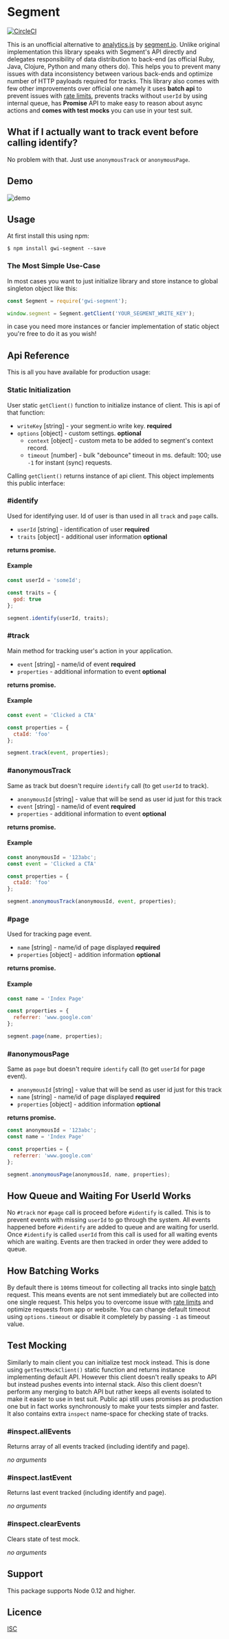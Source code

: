 # Segment

[![CircleCI](https://circleci.com/gh/GlobalWebIndex/segment/tree/master.svg?style=svg)](https://circleci.com/gh/GlobalWebIndex/segment/tree/master)

This is an unofficial alternative to [analytics.js](https://segment.com/docs/sources/website/analytics.js/) by [segment.io](https://segment.io).
Unlike original implementation this library speaks with Segment's API directly and delegates responsibility of data distribution to back-end (as official Ruby, Java, Clojure, Python and many others do).
This helps you to prevent many issues with data inconsistency between various back-ends and optimize number of HTTP payloads required for tracks.
This library also comes with few other improvements over official one namely it uses **batch api** to prevent issues with [rate limits](https://segment.com/docs/sources/server/http/#rate-limits),
prevents tracks without `userId` by using internal queue, has **Promise** API to make easy to reason about async actions and **comes with test mocks** you can use in your test suit.

## What if I actually want to track event before calling identify?

No problem with that. Just use `anonymousTrack` or `anonymousPage`.

## Demo

![demo](http://i.imgur.com/EGNqJLS.gif)

## Usage

At first install this using npm:

```
$ npm install gwi-segment --save
```

### The Most Simple Use-Case

In most cases you want to just initialize library and store instance to global singleton object like this:

```javascript
const Segment = require('gwi-segment');

window.segment = Segment.getClient('YOUR_SEGMENT_WRITE_KEY');
```

in case you need more instances or fancier implementation of static object you're free to do it as you wish!

## Api Reference

This is all you have available for production usage:

### Static Initialization

User static `getClient()` function to initialize instance of client. This is api of that function:

- `writeKey` [string] - your segment.io write key. **required**
- `options` [object] - custom settings. **optional**
  - `context` [object] - custom meta to be added to segment's context record.
  - `timeout` [number] - bulk "debounce" timeout in ms. default: 100; use `-1` for instant (sync) requests.

Calling `getClient()` returns instance of api client. This object implements this public interface:

### #identify

Used for identifying user. Id of user is than used in all `track` and `page` calls.

- `userId` [string] - identification of user **required**
- `traits` [object] - additional user information **optional**

**returns promise.**

#### Example

```javascript
const userId = 'someId';

const traits = {
  god: true
};

segment.identify(userId, traits);
```

### #track

Main method for tracking user's action in your application.

- `event` [string] - name/id of event **required**
- `properties` - additional information to event **optional**

**returns promise.**

#### Example

```javascript
const event = 'Clicked a CTA'

const properties = {
  ctaId: 'foo'
};

segment.track(event, properties);
```

### #anonymousTrack

Same as track but doesn't require `identify` call (to get `userId` to track).

- `anonymousId` [string] - value that will be send as user id just for this track
- `event` [string] - name/id of event **required**
- `properties` - additional information to event **optional**

**returns promise.**

#### Example

```javascript
const anonymousId = '123abc';
const event = 'Clicked a CTA'

const properties = {
  ctaId: 'foo'
};

segment.anonymousTrack(anonymousId, event, properties);
```

### #page

Used for tracking page event.

- `name` [string] - name/id of page displayed **required**
- `properties` [object] - addition information **optional**

**returns promise.**

#### Example

```javascript
const name = 'Index Page'

const properties = {
  referrer: 'www.google.com'
};

segment.page(name, properties);
```

### #anonymousPage

Same as `page` but doesn't require `identify` call (to get `userId` for page event).

- `anonymousId` [string] - value that will be send as user id just for this track
- `name` [string] - name/id of page displayed **required**
- `properties` [object] - addition information **optional**

**returns promise.**

```javascript
const anonymousId = '123abc';
const name = 'Index Page'

const properties = {
  referrer: 'www.google.com'
};

segment.anonymousPage(anonymousId, name, properties);
```

## How Queue and Waiting For UserId Works

No `#track` nor `#page` call is proceed before `#identify` is called. This is to prevent events with missing `userId` to go through the system.
All events happened before `#identify` are added to queue and are waiting for userId. Once `#identify` is called `userId` from this call is used
for all waiting events which are waiting. Events are then tracked in order they were added to queue.

## How Batching Works

By default there is `100`ms timeout for collecting all tracks into single [batch](https://segment.com/docs/sources/server/http/#batch) request. This means events are not sent immediately
but are collected into one single request. This helps you to overcome issue with [rate limits](https://segment.com/docs/sources/server/http/#rate-limits) and optimize requests from app or website.
You can change default timeout using `options.timeout` or disable it completely by passing `-1` as timeout value.

## Test Mocking

Similarly to main client you can initialize test mock instead. This is done using `getTestMockClient()` static function and returns instance implementing default API.
However this client doesn't really speaks to API but instead pushes events into internal stack. Also this client doesn't perform any merging to batch API
but rather keeps all events isolated to make it easier to use in test suit. Public api still uses promises as production one but in fact works synchronously to make your tests simpler and faster.
It also contains extra `inspect` name-space for checking state of tracks.

### #inspect.allEvents

Returns array of all events tracked (including identify and page).

*no arguments*

### #inspect.lastEvent

Returns last event tracked (including identify and page).

*no arguments*

###  #inspect.clearEvents

Clears state of test mock.

*no arguments*

## Support

This package supports Node 0.12 and higher.

## Licence

[ISC](https://en.wikipedia.org/wiki/ISC_license)
